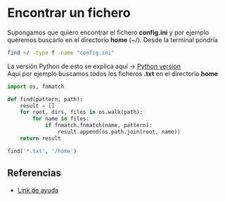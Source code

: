 # Encontrar un fichero

Supongamos que quiero encontrar el fichero **config.ini** y por ejemplo queremos buscarlo en el directorio **home** (~/). Desde la terminal pondría  

``` bash
find ~/ -type f -name "config.ini"
```

La versión Python de esto se explica aquí -> [Python version](https://stackoverflow.com/questions/1724693/find-a-file-in-python)  
Aquí por ejemplo buscamos todos los ficheros **.txt** en el directorio **home**

``` python
import os, fnmatch

def find(pattern, path):
    result = []
    for root, dirs, files in os.walk(path):
        for name in files:
            if fnmatch.fnmatch(name, pattern):
                result.append(os.path.join(root, name))
    return result

find('*.txt', '/home')
```

## Referencias

* [Link de ayuda](https://askubuntu.com/questions/144698/find-a-file-by-name-using-command-line) 